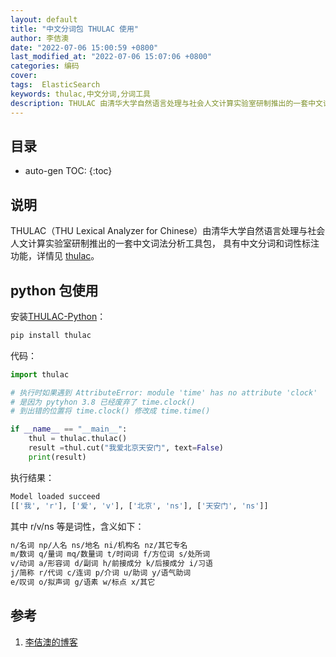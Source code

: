 ```yaml
---
layout: default
title: "中文分词包 THULAC 使用"
author: 李佶澳
date: "2022-07-06 15:00:59 +0800"
last_modified_at: "2022-07-06 15:07:06 +0800"
categories: 编码
cover:
tags:  ElasticSearch
keywords: thulac,中文分词,分词工具
description: THULAC 由清华大学自然语言处理与社会人文计算实验室研制推出的一套中文词法分析工具包
---
```


## 目录

* auto-gen TOC:
{:toc}

## 说明

THULAC（THU Lexical Analyzer for Chinese）由清华大学自然语言处理与社会人文计算实验室研制推出的一套中文词法分析工具包，
具有中文分词和词性标注功能，详情见 [thulac](http://thulac.thunlp.org/)。

## python 包使用

安装[THULAC-Python](https://github.com/thunlp/THULAC-Python)：

```sh
pip install thulac
```

代码：

```python
import thulac

# 执行时如果遇到 AttributeError: module 'time' has no attribute 'clock'
# 是因为 pytyhon 3.8 已经废弃了 time.clock()
# 到出错的位置将 time.clock() 修改成 time.time()

if __name__ == "__main__":
    thul = thulac.thulac()
    result =thul.cut("我爱北京天安门", text=False)
    print(result)
```

执行结果：

```python
Model loaded succeed
[['我', 'r'], ['爱', 'v'], ['北京', 'ns'], ['天安门', 'ns']]
```

其中 r/v/ns 等是词性，含义如下：

```sh
n/名词 np/人名 ns/地名 ni/机构名 nz/其它专名
m/数词 q/量词 mq/数量词 t/时间词 f/方位词 s/处所词
v/动词 a/形容词 d/副词 h/前接成分 k/后接成分 i/习语 
j/简称 r/代词 c/连词 p/介词 u/助词 y/语气助词
e/叹词 o/拟声词 g/语素 w/标点 x/其它
```

## 参考

1. [李佶澳的博客][1]

[1]: https://www.lijiaocn.com "李佶澳的博客"

